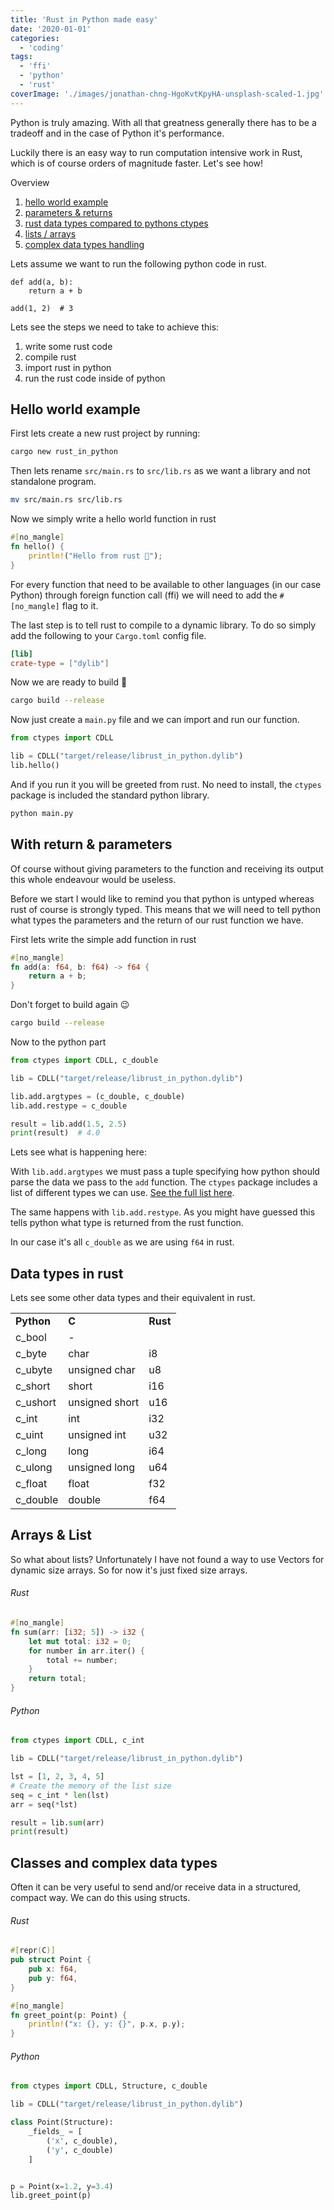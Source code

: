 ```yaml
---
title: 'Rust in Python made easy'
date: '2020-01-01'
categories:
  - 'coding'
tags:
  - 'ffi'
  - 'python'
  - 'rust'
coverImage: './images/jonathan-chng-HgoKvtKpyHA-unsplash-scaled-1.jpg'
---
```


Python is truly amazing. With all that greatness generally there has to be a tradeoff and in the case of Python it's performance.

Luckily there is an easy way to run computation intensive work in Rust, which is of course orders of magnitude faster. Let's see how!

Overview

1. [hello world example](#simple)
2. [parameters & returns](#params-returns)
3. [rust data types compared to pythons ctypes](#types)
4. [lists / arrays](#lists)
5. [complex data types handling](#complex)

Lets assume we want to run the following python code in rust.

```
def add(a, b):
    return a + b

add(1, 2)  # 3
```

Lets see the steps we need to take to achieve this:

1. write some rust code
2. compile rust
3. import rust in python
4. run the rust code inside of python

## Hello world example

First lets create a new rust project by running:

```bash
cargo new rust_in_python
```

Then lets rename `src/main.rs` to `src/lib.rs` as we want a library and not standalone program.

```bash
mv src/main.rs src/lib.rs
```

Now we simply write a hello world function in rust

```rust
#[no_mangle]
fn hello() {
    println!("Hello from rust 👋");
}
```

For every function that need to be available to other languages (in our case Python) through foreign function call (ffi) we will need to add the `#[no_mangle]` flag to it.

The last step is to tell rust to compile to a dynamic library. To do so simply add the following to your `Cargo.toml` config file.

```toml
[lib]
crate-type = ["dylib"]
```

Now we are ready to build 🚀

```bash
cargo build --release
```

Now just create a `main.py` file and we can import and run our function.

```py
from ctypes import CDLL

lib = CDLL("target/release/librust_in_python.dylib")
lib.hello()
```

And if you run it you will be greeted from rust. No need to install, the `ctypes` package is included the standard python library.

```bash
python main.py
```

## With return & parameters

Of course without giving parameters to the function and receiving its output this whole endeavour would be useless.

Before we start I would like to remind you that python is untyped whereas rust of course is strongly typed. This means that we will need to tell python what types the parameters and the return of our rust function we have.

First lets write the simple add function in rust

```rust
#[no_mangle]
fn add(a: f64, b: f64) -> f64 {
    return a + b;
}
```

Don't forget to build again 😉

```bash
cargo build --release
```

Now to the python part

```py
from ctypes import CDLL, c_double

lib = CDLL("target/release/librust_in_python.dylib")

lib.add.argtypes = (c_double, c_double)
lib.add.restype = c_double

result = lib.add(1.5, 2.5)
print(result)  # 4.0
```

Lets see what is happening here:

With `lib.add.argtypes` we must pass a tuple specifying how python should parse the data we pass to the `add` function. The `ctypes` package includes a list of different types we can use. [See the full list here](https://docs.python.org/3.8/library/ctypes.html#fundamental-data-types).

The same happens with `lib.add.restype`. As you might have guessed this tells python what type is returned from the rust function.

In our case it's all `c_double` as we are using `f64` in rust.

## Data types in rust

Lets see some other data types and their equivalent in rust.

<table><tbody><tr><td><strong>Python</strong></td><td><strong>C</strong></td><td><strong>Rust</strong></td></tr><tr><td>c_bool</td><td>-</td><td></td></tr><tr><td>c_byte</td><td>char</td><td>i8</td></tr><tr><td>c_ubyte</td><td>unsigned char</td><td>u8</td></tr><tr><td>c_short</td><td>short</td><td>i16</td></tr><tr><td>c_ushort</td><td>unsigned short</td><td>u16</td></tr><tr><td>c_int</td><td>int</td><td>i32</td></tr><tr><td>c_uint</td><td>unsigned int</td><td>u32</td></tr><tr><td>c_long</td><td>long</td><td>i64</td></tr><tr><td>c_ulong</td><td>unsigned long</td><td>u64</td></tr><tr><td>c_float</td><td>float</td><td>f32</td></tr><tr><td>c_double</td><td>double</td><td>f64</td></tr></tbody></table>

## Arrays & List

So what about lists? Unfortunately I have not found a way to use Vectors for dynamic size arrays. So for now it's just fixed size arrays.

###### Rust

```rust
#[no_mangle]
fn sum(arr: [i32; 5]) -> i32 {
    let mut total: i32 = 0;
    for number in arr.iter() {
        total += number;
    }
    return total;
}
```

###### Python

```python
from ctypes import CDLL, c_int

lib = CDLL("target/release/librust_in_python.dylib")

lst = [1, 2, 3, 4, 5]
# Create the memory of the list size
seq = c_int * len(lst)
arr = seq(*lst)

result = lib.sum(arr)
print(result)
```

## Classes and complex data types

Often it can be very useful to send and/or receive data in a structured, compact way. We can do this using structs.

###### Rust

```rust
#[repr(C)]
pub struct Point {
    pub x: f64,
    pub y: f64,
}

#[no_mangle]
fn greet_point(p: Point) {
    println!("x: {}, y: {}", p.x, p.y);
}
```

###### Python

```python
from ctypes import CDLL, Structure, c_double

lib = CDLL("target/release/librust_in_python.dylib")

class Point(Structure):
    _fields_ = [
        ('x', c_double),
        ('y', c_double)
    ]


p = Point(x=1.2, y=3.4)
lib.greet_point(p)
```
